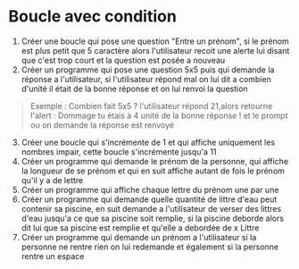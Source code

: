 
# Boucle avec condition
1. Créer une boucle qui pose une question "Entre un prénom", si le prénom est plus petit que 5 caractère alors l'utilisateur recoit une alerte lui disant que c'est trop court et la question est posée a nouveau
2. Créer un programme qui pose une question 5x5 puis qui demande la réponse a l'utilisateur, si l'utilisateur répond mal on lui dit a combien d'unité il était de la bonne réponse et on lui renvoi la question
> Exemple : Combien fait 5x5 ? l'utilisateur répond 21,alors retourne l'alert : Dommage tu étais à 4 unité de la bonne réponse ! et le prompt ou on demande la réponse est renvoyé
3. Créer une boucle qui s'incrémente de 1 et qui affiche uniquement les nombres impair, cette boucle s'incrémente jusqu'a 11
4. Créer un programme qui demande le prénom de la personne, qui affiche la longueur de se prénom et qui en suit affiche autant de fois le prénom qu'il y a de lettre
5. Créer un programme qui affiche chaque lettre du prénom une par une
6. Créer un programme qui demande quelle quantité de littre d'eau peut contenir sa piscine, en suit demande a l'utilisateur de verser des littres d'eau jusqu'a ce que sa piscine soit remplie, si la piscine deborde alors dit lui que sa piscine est remplie et qu'elle a debordée de x Littre
7. Créer un programme qui demande un prénom a l'utilisateur si la personne ne rentre rien on lui redemande et également si la personne rentre un espace 

